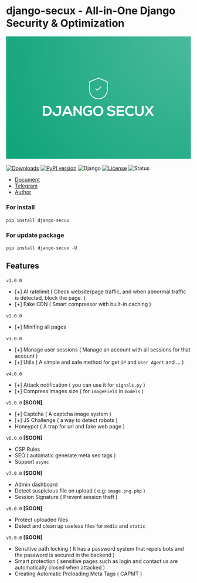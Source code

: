 # django-secux - All-in-One Django Security & Optimization

![django-secux](https://raw.githubusercontent.com/xo-aria/django-secux/refs/heads/main/django-secux.png)

[![Downloads](https://pepy.tech/badge/django-secux)](https://pepy.tech/project/django-secux)
[![PyPI version](https://img.shields.io/pypi/v/django-secux.svg)](https://pypi.org/project/django-secux/)
![Django](https://img.shields.io/badge/Django-3.2%20|%204.2%20|%205.0-green?logo=django)
[![License](https://img.shields.io/github/license/xo-aria/django-secux)](https://github.com/xo-aria/django-secux/blob/main/LICENSE)
![Status](https://img.shields.io/badge/status-active-brightgreen)

- [Document](https://xo-aria.github.io/django-secux/doc/) 
- [Telegram](https://t.me/xo_community_dev)
- [Author](https://t.me/ghanon_dar)

### For install
```
pip install django-secux
```

### For update package
```
pip install django-secux -U
```

## Features
`v1.0.0`
- [+] AI ratelimit ( Check website/page traffic, and when abnormal traffic is detected, block the page. )
- [+] Fake CDN ( Smart compressor with built-in caching )

`v2.0.0`
- [+] Minifing all pages

`v3.0.0`
- [+] Manage user sessions ( Manage an account with all sessions for that account )
- [+] Utils ( A simple and safe method for get `IP` and `User Agent` and ... )

`v4.0.0`
- [+] Attack notification ( you can use it for `signals.py` )
- [+] Compress images size ( for `imageField` in `models` )

`v5.0.0` **[SOON]**
- [+] Captcha ( A captcha image system )
- [+] JS Challenge ( a way to detect robots )
- Honeypot ( A trap for url and fake web page )

`v6.0.0` **[SOON]**
- CSP Rules
- SEO ( automatic generate meta seo tags )
- Support `async`

`v7.0.0` **[SOON]**
- Admin dashboard
- Detect suspicious file on upload ( e.g: `image.png.php` )
- Session Signature ( Prevent session theft )

`v8.0.0` **[SOON]**
- Protect uploaded files
- Detect and clean up useless files for `media` and `static`

`v9.0.0` **[SOON]**
- Sensitive path locking ( It has a password system that repels bots and the password is secured in the backend )
- Smart protection ( sensitive pages such as login and contact us are automatically closed when attacked )
- Creating Automatic Preloading Meta Tags ( CAPMT )
